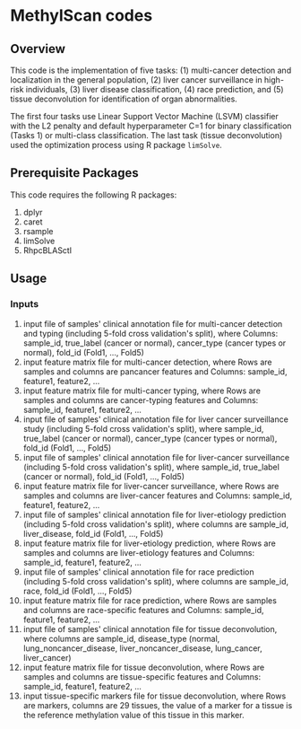 # MethylScan codes

## Overview

This code is the implementation of five tasks: (1) multi-cancer detection and localization in the general population, (2) liver cancer surveillance in high-risk individuals, (3) liver disease classification, (4) race prediction, and (5) tissue deconvolution for identification of organ abnormalities.

The first four tasks use Linear Support Vector Machine (LSVM) classifier with the L2 penalty and default hyperparameter C=1 for binary classification (Tasks 1) or multi-class classification. The last task (tissue deconvolution) used the optimization process using R package `limSolve`.

## Prerequisite Packages

This code requires the following R packages:

1) dplyr
2) caret
3) rsample
4) limSolve
5) RhpcBLASctl

## Usage

### Inputs

1) input file of samples' clinical annotation file for multi-cancer detection and typing (including 5-fold cross validation's split), where Columns: sample_id, true_label (cancer or normal), cancer_type (cancer types or normal), fold_id (Fold1, ..., Fold5)
2) input feature matrix file for multi-cancer detection, where Rows are samples and columns are pancancer features and Columns: sample_id, feature1, feature2, ...
3) input feature matrix file for multi-cancer typing, where Rows are samples and columns are cancer-typing features and Columns: sample_id, feature1, feature2, ...
4) input file of samples' clinical annotation file for liver cancer surveillance study (including 5-fold cross validation's split), where sample_id, true_label (cancer or normal), cancer_type (cancer types or normal), fold_id (Fold1, ..., Fold5)
5) input file of samples' clinical annotation file for liver-cancer surveillance (including 5-fold cross validation's split), where sample_id, true_label (cancer or normal), fold_id (Fold1, ..., Fold5)
6) input feature matrix file for liver-cancer surveillance, where Rows are samples and columns are liver-cancer features and Columns: sample_id, feature1, feature2, ...
7) input file of samples' clinical annotation file for liver-etiology prediction (including 5-fold cross validation's split), where columns are sample_id, liver_disease, fold_id (Fold1, ..., Fold5)
8) input feature matrix file for liver-etiology prediction, where Rows are samples and columns are liver-etiology features and Columns: sample_id, feature1, feature2, ...
9) input file of samples' clinical annotation file for race prediction (including 5-fold cross validation's split), where columns are sample_id, race, fold_id (Fold1, ..., Fold5)
10) input feature matrix file for race prediction, where Rows are samples and columns are race-specific features and Columns: sample_id, feature1, feature2, ...
11) input file of samples' clinical annotation file for tissue deconvolution, where columns are sample_id, disease_type (normal, lung_noncancer_disease, liver_noncancer_disease, lung_cancer, liver_cancer)
12) input feature matrix file for tissue deconvolution, where Rows are samples and columns are tissue-specific features and Columns: sample_id, feature1, feature2, ...
13) input tissue-specific markers file for tissue deconvolution, where Rows are markers, columns are 29 tissues, the value of a marker for a tissue is the reference methylation value of this tissue in this marker.
